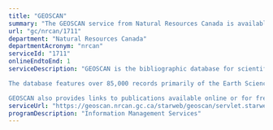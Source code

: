 ```yaml
---
title: "GEOSCAN"
summary: "The GEOSCAN service from Natural Resources Canada is available end-to-end online, according to the GC Service Inventory."
url: "gc/nrcan/1711"
department: "Natural Resources Canada"
departmentAcronym: "nrcan"
serviceId: "1711"
onlineEndtoEnd: 1
serviceDescription: "GEOSCAN is the bibliographic database for scientific publications of Natural Resources Canada (NRCan).

The database features over 85,000 records primarily of the Earth Sciences (Geological Survey of Canada publications, National Atlas maps, Topographic maps, Remote sensing publications), and is continually growing with records on Mining, Materials and Energy. GEOSCAN also contains records on external publications authored by NRCan scientists and specialists.

GEOSCAN also provides links to publications available online or for free download, and information regarding NRCan programs."
serviceUrl: "https://geoscan.nrcan.gc.ca/starweb/geoscan/servlet.starweb?path=geoscan/geoscan_e.web"
programDescription: "Information Management Services"
---
```

